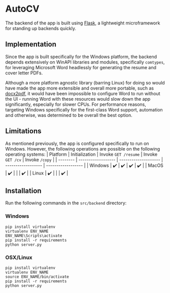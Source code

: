 # AutoCV
The backend of the app is built using [Flask](https://flask.palletsprojects.com), a lightweight microframework for standing up backends quickly.

## Implementation
Since the app is built specifically for the Windows platform, the backend depends extensively on WinAPI libraries and modules, specifically `comtypes`, for leveraging Microsoft Word headlessly for generating the resume and cover letter PDFs.

Although a more platform agnostic library (barring Linux) for doing so would have made the app more extensible and overall more portable, such as [docx2pdf](https://pypi.org/project/docx2pdf), it would have been impossible to configure Word to run without the UI - running Word with these resources would slow down the app significantly, especially for slower CPUs. For performance reasons, targeting Windows specifically for the first-class Word support, automation and otherwise, was determined to be overall the best option.

## Limitations
As mentioned previously, the app is configured specifically to run on Windows. However, the following operations are possible on the following operating systems:
| Platform | Initialization     | Invoke `GET /resume` | Invoke `GET /cv`   | Invoke `/copy`     |
| -------- | ------------------ | -------------------- | ------------------ | ------------------ |
| Windows  | :heavy_check_mark: | :heavy_check_mark:   | :heavy_check_mark: | :heavy_check_mark: |
| MacOS    | :heavy_check_mark: |                      |                    | :heavy_check_mark: |
| Linux    | :heavy_check_mark: |                      |                    | :heavy_check_mark: |

## Installation
Run the following commands in the `src/backend` directory:
### Windows
```
pip install virtualenv
virtualenv ENV_NAME
ENV_NAME\Scripts\activate
pip install -r requirements
python server.py
```

### OSX/Linux
```
pip install virtualenv
virtualenv ENV_NAME
source ENV_NAME/bin/activate
pip install -r requirements
python server.py
```
